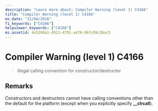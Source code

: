 ```yaml
---
description: "Learn more about: Compiler Warning (level 1) C4166"
title: "Compiler Warning (level 1) C4166"
ms.date: "11/04/2016"
f1_keywords: ["C4166"]
helpviewer_keywords: ["C4166"]
ms.assetid: 4e5398a1-d913-4791-a470-06fc99c36ac5
---
```

# Compiler Warning (level 1) C4166

> illegal calling convention for constructor/destructor

## Remarks

Constructors and destructors cannot have calling conventions other than the default for the platform (except when you explicitly specify **__clrcall**).
